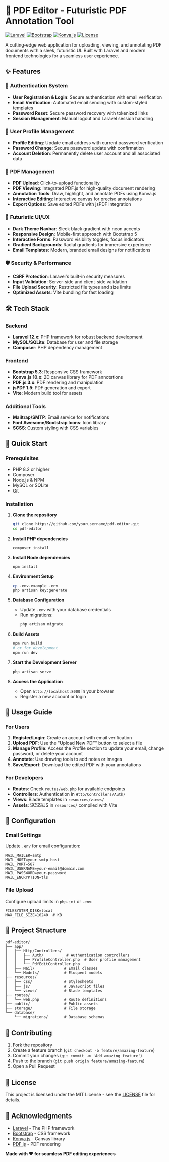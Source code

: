 # 🚀 PDF Editor - Futuristic PDF Annotation Tool

[![Laravel](https://img.shields.io/badge/Laravel-12.x-red.svg)](https://laravel.com)
[![Bootstrap](https://img.shields.io/badge/Bootstrap-5.3-blue.svg)](https://getbootstrap.com)
[![Konva.js](https://img.shields.io/badge/Konva.js-10.x-orange.svg)](https://konvajs.org)
[![License](https://img.shields.io/badge/License-MIT-green.svg)](LICENSE)

A cutting-edge web application for uploading, viewing, and annotating PDF documents with a sleek, futuristic UI. Built with Laravel and modern frontend technologies for a seamless user experience.

## ✨ Features

### 🔐 **Authentication System**
- **User Registration & Login**: Secure authentication with email verification
- **Email Verification**: Automated email sending with custom-styled templates
- **Password Reset**: Secure password recovery with tokenized links
- **Session Management**: Manual logout and Laravel session handling

### 👤 **User Profile Management**
- **Profile Editing**: Update email address with current password verification
- **Password Change**: Secure password update with confirmation
- **Account Deletion**: Permanently delete user account and all associated data

### 📄 **PDF Management**
- **PDF Upload**: Click-to-upload functionality
- **PDF Viewing**: Integrated PDF.js for high-quality document rendering
- **Annotation Tools**: Draw, highlight, and annotate PDFs using Konva.js
- **Interactive Editing**: Interactive canvas for precise annotations
- **Export Options**: Save edited PDFs with jsPDF integration

### 🎨 **Futuristic UI/UX**
- **Dark Theme Navbar**: Sleek black gradient with neon accents
- **Responsive Design**: Mobile-first approach with Bootstrap 5
- **Interactive Forms**: Password visibility toggles, focus indicators
- **Gradient Backgrounds**: Radial gradients for immersive experience
- **Email Templates**: Modern, branded email designs for notifications

### 🛡️ **Security & Performance**
- **CSRF Protection**: Laravel's built-in security measures
- **Input Validation**: Server-side and client-side validation
- **File Upload Security**: Restricted file types and size limits
- **Optimized Assets**: Vite bundling for fast loading

## 🛠️ Tech Stack

### Backend
- **Laravel 12.x**: PHP framework for robust backend development
- **MySQL/SQLite**: Database for user and file storage
- **Composer**: PHP dependency management

### Frontend
- **Bootstrap 5.3**: Responsive CSS framework
- **Konva.js 10.x**: 2D canvas library for PDF annotations
- **PDF.js 3.x**: PDF rendering and manipulation
- **jsPDF 1.5**: PDF generation and export
- **Vite**: Modern build tool for assets

### Additional Tools
- **Mailtrap/SMTP**: Email service for notifications
- **Font Awesome/Bootstrap Icons**: Icon library
- **SCSS**: Custom styling with CSS variables

## 🚀 Quick Start

### Prerequisites
- PHP 8.2 or higher
- Composer
- Node.js & NPM
- MySQL or SQLite
- Git

### Installation

1. **Clone the repository**
   ```bash
   git clone https://github.com/yourusername/pdf-editor.git
   cd pdf-editor
   ```

2. **Install PHP dependencies**
   ```bash
   composer install
   ```

3. **Install Node dependencies**
   ```bash
   npm install
   ```

4. **Environment Setup**
   ```bash
   cp .env.example .env
   php artisan key:generate
   ```

5. **Database Configuration**
   - Update `.env` with your database credentials
   - Run migrations:
     ```bash
     php artisan migrate
     ```

6. **Build Assets**
   ```bash
   npm run build
   # or for development
   npm run dev
   ```

7. **Start the Development Server**
   ```bash
   php artisan serve
   ```

8. **Access the Application**
   - Open `http://localhost:8000` in your browser
   - Register a new account or login

## 📖 Usage Guide

### For Users
1. **Register/Login**: Create an account with email verification
2. **Upload PDF**: Use the "Upload New PDF" button to select a file
3. **Manage Profile**: Access the Profile section to update your email, change password, or delete your account
4. **Annotate**: Use drawing tools to add notes or images
5. **Save/Export**: Download the edited PDF with your annotations

### For Developers
- **Routes**: Check `routes/web.php` for available endpoints
- **Controllers**: Authentication in `Http/Controllers/Auth/`
- **Views**: Blade templates in `resources/views/`
- **Assets**: SCSS/JS in `resources/` compiled with Vite

## 🔧 Configuration

### Email Settings
Update `.env` for email configuration:
```env
MAIL_MAILER=smtp
MAIL_HOST=your-smtp-host
MAIL_PORT=587
MAIL_USERNAME=your-email@domain.com
MAIL_PASSWORD=your-password
MAIL_ENCRYPTION=tls
```

### File Upload
Configure upload limits in `php.ini` or `.env`:
```env
FILESYSTEM_DISK=local
MAX_FILE_SIZE=10240  # KB
```

## 📁 Project Structure

```
pdf-editor/
├── app/
│   ├── Http/Controllers/
│   │   ├── Auth/          # Authentication controllers
│   │   ├── ProfileController.php  # User profile management
│   │   └── PdfEditController.php
│   ├── Mail/             # Email classes
│   └── Models/           # Eloquent models
├── resources/
│   ├── css/              # Stylesheets
│   ├── js/               # JavaScript files
│   └── views/            # Blade templates
├── routes/
│   └── web.php           # Route definitions
├── public/               # Public assets
├── storage/              # File storage
└── database/
    └── migrations/       # Database schemas
```

## 🤝 Contributing

1. Fork the repository
2. Create a feature branch (`git checkout -b feature/amazing-feature`)
3. Commit your changes (`git commit -m 'Add amazing feature'`)
4. Push to the branch (`git push origin feature/amazing-feature`)
5. Open a Pull Request

## 📝 License

This project is licensed under the MIT License - see the [LICENSE](LICENSE) file for details.

## 🙏 Acknowledgments

- [Laravel](https://laravel.com) - The PHP framework
- [Bootstrap](https://getbootstrap.com) - CSS framework
- [Konva.js](https://konvajs.org) - Canvas library
- [PDF.js](https://mozilla.github.io/pdf.js/) - PDF rendering

**Made with ❤️ for seamless PDF editing experiences**
